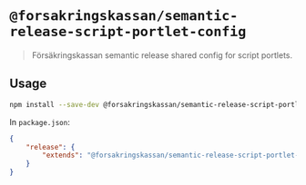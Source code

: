 # `@forsakringskassan/semantic-release-script-portlet-config`

> Försäkringskassan semantic release shared config for script portlets.

## Usage

```bash
npm install --save-dev @forsakringskassan/semantic-release-script-portlet-config
```

In `package.json`:

```json
{
    "release": {
        "extends": "@forsakringskassan/semantic-release-script-portlet-config"
    }
}
```
